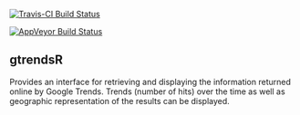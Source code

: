 <!-- README.md is generated from README.Rmd. Please edit that file -->
[![Travis-CI Build Status](https://travis-ci.org/PMassicotte/gtrendsR.svg?branch=master)](https://travis-ci.org/PMassicotte/gtrendsR)

[![AppVeyor Build Status](https://ci.appveyor.com/api/projects/status/github/PMassicotte/gtrendsR?branch=master&svg=true)](https://ci.appveyor.com/project/PMassicotte/gtrendsR)

gtrendsR
--------

Provides an interface for retrieving and displaying the information returned online by Google Trends. Trends (number of hits) over the time as well as geographic representation of the results can be displayed.
